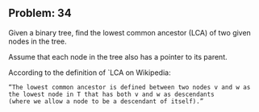 Problem: 34
---
Given a binary tree, find the lowest common ancestor (LCA) of two
given nodes in the tree.

Assume that each node in the tree also has a pointer to its parent.

According to the definition of `LCA on Wikipedia:
```
“The lowest common ancestor is defined between two nodes v and w as
the lowest node in T that has both v and w as descendants
(where we allow a node to be a descendant of itself).”
```
